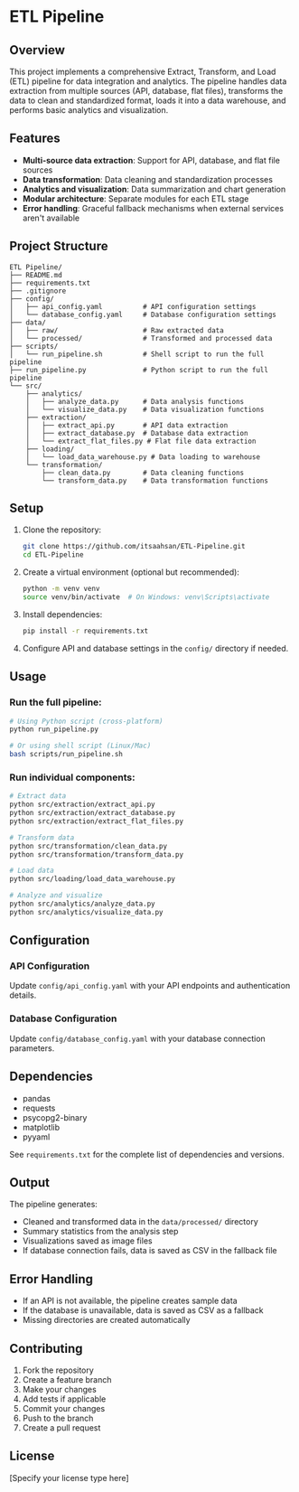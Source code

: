 # ETL Pipeline

## Overview
This project implements a comprehensive Extract, Transform, and Load (ETL) pipeline for data integration and analytics. The pipeline handles data extraction from multiple sources (API, database, flat files), transforms the data to clean and standardized format, loads it into a data warehouse, and performs basic analytics and visualization.

## Features
- **Multi-source data extraction**: Support for API, database, and flat file sources
- **Data transformation**: Data cleaning and standardization processes
- **Analytics and visualization**: Data summarization and chart generation
- **Modular architecture**: Separate modules for each ETL stage
- **Error handling**: Graceful fallback mechanisms when external services aren't available

## Project Structure
```
ETL Pipeline/
├── README.md
├── requirements.txt
├── .gitignore
├── config/
│   ├── api_config.yaml          # API configuration settings
│   └── database_config.yaml     # Database configuration settings
├── data/
│   ├── raw/                     # Raw extracted data
│   └── processed/               # Transformed and processed data
├── scripts/
│   └── run_pipeline.sh          # Shell script to run the full pipeline
├── run_pipeline.py              # Python script to run the full pipeline
└── src/
    ├── analytics/
    │   ├── analyze_data.py      # Data analysis functions
    │   └── visualize_data.py    # Data visualization functions
    ├── extraction/
    │   ├── extract_api.py       # API data extraction
    │   ├── extract_database.py  # Database data extraction
    │   └── extract_flat_files.py # Flat file data extraction
    ├── loading/
    │   └── load_data_warehouse.py # Data loading to warehouse
    └── transformation/
        ├── clean_data.py        # Data cleaning functions
        └── transform_data.py    # Data transformation functions
```

## Setup
1. Clone the repository:
   ```bash
   git clone https://github.com/itsaahsan/ETL-Pipeline.git
   cd ETL-Pipeline
   ```

2. Create a virtual environment (optional but recommended):
   ```bash
   python -m venv venv
   source venv/bin/activate  # On Windows: venv\Scripts\activate
   ```

3. Install dependencies:
   ```bash
   pip install -r requirements.txt
   ```

4. Configure API and database settings in the `config/` directory if needed.

## Usage
### Run the full pipeline:
```bash
# Using Python script (cross-platform)
python run_pipeline.py

# Or using shell script (Linux/Mac)
bash scripts/run_pipeline.sh
```

### Run individual components:
```bash
# Extract data
python src/extraction/extract_api.py
python src/extraction/extract_database.py
python src/extraction/extract_flat_files.py

# Transform data
python src/transformation/clean_data.py
python src/transformation/transform_data.py

# Load data
python src/loading/load_data_warehouse.py

# Analyze and visualize
python src/analytics/analyze_data.py
python src/analytics/visualize_data.py
```

## Configuration
### API Configuration
Update `config/api_config.yaml` with your API endpoints and authentication details.

### Database Configuration
Update `config/database_config.yaml` with your database connection parameters.

## Dependencies
- pandas
- requests
- psycopg2-binary
- matplotlib
- pyyaml

See `requirements.txt` for the complete list of dependencies and versions.

## Output
The pipeline generates:
- Cleaned and transformed data in the `data/processed/` directory
- Summary statistics from the analysis step
- Visualizations saved as image files
- If database connection fails, data is saved as CSV in the fallback file

## Error Handling
- If an API is not available, the pipeline creates sample data
- If the database is unavailable, data is saved as CSV as a fallback
- Missing directories are created automatically

## Contributing
1. Fork the repository
2. Create a feature branch
3. Make your changes
4. Add tests if applicable
5. Commit your changes
6. Push to the branch
7. Create a pull request

## License
[Specify your license type here]